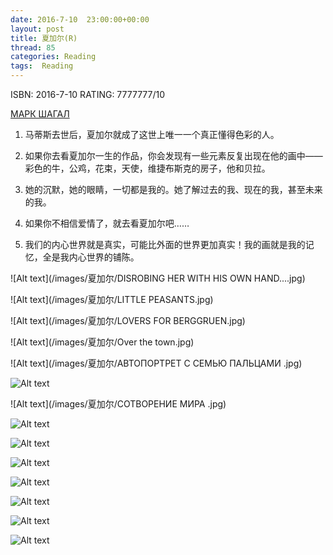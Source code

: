 ```yaml
---
date: 2016-7-10	 23:00:00+00:00
layout: post
title: 夏加尔(R)
thread: 85
categories: Reading
tags:  Reading
---
```


ISBN: 2016-7-10 RATING: 7777777/10

[МАРК ШАГАЛ](http://classic-online.ru/ru/art/painter/Chagall/1017)

1. 马蒂斯去世后，夏加尔就成了这世上唯一一个真正懂得色彩的人。

2. 如果你去看夏加尔一生的作品，你会发现有一些元素反复出现在他的画中——彩色的牛，公鸡，花束，天使，维捷布斯克的房子，他和贝拉。

3. 她的沉默，她的眼睛，一切都是我的。她了解过去的我、现在的我，甚至未来的我。

4. 如果你不相信爱情了，就去看夏加尔吧……

5. 我们的内心世界就是真实，可能比外面的世界更加真实！我的画就是我的记忆，全是我内心世界的铺陈。

![Alt text](/images/夏加尔/DISROBING HER WITH HIS OWN HAND....jpg)

![Alt text](/images/夏加尔/LITTLE PEASANTS.jpg)

![Alt text](/images/夏加尔/LOVERS FOR BERGGRUEN.jpg)

![Alt text](/images/夏加尔/Over the town.jpg)

![Alt text](/images/夏加尔/АВТОПОРТРЕТ С СЕМЬЮ ПАЛЬЦАМИ .jpg)

![Alt text](/images/夏加尔/АВТОПОРТРЕТ.jpg)

![Alt text](/images/夏加尔/СОТВОРЕНИЕ МИРА .jpg)

![Alt text](/images/夏加尔/彩绘玻璃.jpg)

![Alt text](/images/夏加尔/我和村庄.jpg)

![Alt text](/images/夏加尔/故乡.jpg)

![Alt text](/images/夏加尔/散步.jpg)

![Alt text](/images/夏加尔/爱人.jpg)

![Alt text](/images/夏加尔/生日.jpg)

![Alt text](/images/夏加尔/色彩.jpg)

